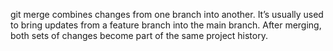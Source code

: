 git merge combines changes from one branch into another.
It’s usually used to bring updates from a feature branch into the main branch.
After merging, both sets of changes become part of the same project history.